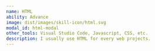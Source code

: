 ```yaml
---
name: HTML
ability: Advance
image: dist/images/skill-icon/html.svg
modal_id: html-modal
other_tools: Visual Studio Code, Javascript, CSS, etc.
description: I usually use HTML for every web projects.
---
```

